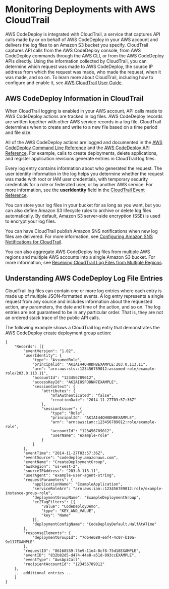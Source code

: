 # Monitoring Deployments with AWS CloudTrail<a name="monitoring-cloudtrail"></a>

AWS CodeDeploy is integrated with CloudTrail, a service that captures API calls made by or on behalf of AWS CodeDeploy in your AWS account and delivers the log files to an Amazon S3 bucket you specify\. CloudTrail captures API calls from the AWS CodeDeploy console, from AWS CodeDeploy commands through the AWS CLI, or from the AWS CodeDeploy APIs directly\. Using the information collected by CloudTrail, you can determine which request was made to AWS CodeDeploy, the source IP address from which the request was made, who made the request, when it was made, and so on\. To learn more about CloudTrail, including how to configure and enable it, see [AWS CloudTrail User Guide](http://docs.aws.amazon.com/awscloudtrail/latest/userguide/)\.

## AWS CodeDeploy Information in CloudTrail<a name="service-name-info-in-cloudtrail"></a>

When CloudTrail logging is enabled in your AWS account, API calls made to AWS CodeDeploy actions are tracked in log files\. AWS CodeDeploy records are written together with other AWS service records in a log file\. CloudTrail determines when to create and write to a new file based on a time period and file size\.

All of the AWS CodeDeploy actions are logged and documented in the [AWS CodeDeploy Command Line Reference](http://docs.aws.amazon.com/cli/latest/reference/deploy/index.html) and the [AWS CodeDeploy API Reference](http://docs.aws.amazon.com/codedeploy/latest/APIReference/)\. For example, calls to create deployments, delete applications, and register application revisions generate entries in CloudTrail log files\. 

Every log entry contains information about who generated the request\. The user identity information in the log helps you determine whether the request was made with root or IAM user credentials, with temporary security credentials for a role or federated user, or by another AWS service\. For more information, see the **userIdentity** field in the [CloudTrail Event Reference](http://docs.aws.amazon.com/awscloudtrail/latest/userguide/event_reference_top_level.html)\.

You can store your log files in your bucket for as long as you want, but you can also define Amazon S3 lifecycle rules to archive or delete log files automatically\. By default, Amazon S3 server\-side encryption \(SSE\) is used to encrypt your log files\.

You can have CloudTrail publish Amazon SNS notifications when new log files are delivered\. For more information, see [Configuring Amazon SNS Notifications for CloudTrail](http://docs.aws.amazon.com/awscloudtrail/latest/userguide/getting_notifications_top_level.html)\.

You can also aggregate AWS CodeDeploy log files from multiple AWS regions and multiple AWS accounts into a single Amazon S3 bucket\. For more information, see [Receiving CloudTrail Log Files from Multiple Regions](http://docs.aws.amazon.com/awscloudtrail/latest/userguide/aggregating_logs_top_level.html)\.

## Understanding AWS CodeDeploy Log File Entries<a name="understanding-service-name-entries"></a>

CloudTrail log files can contain one or more log entries where each entry is made up of multiple JSON\-formatted events\. A log entry represents a single request from any source and includes information about the requested action, any parameters, the date and time of the action, and so on\. The log entries are not guaranteed to be in any particular order\. That is, they are not an ordered stack trace of the public API calls\.

The following example shows a CloudTrail log entry that demonstrates the AWS CodeDeploy create deployment group action:

```
{
	"Records": [{
		"eventVersion": "1.02",
		"userIdentity": {
			"type": "AssumedRole",
			"principalId": "AKIAI44QH8DHBEXAMPLE:203.0.113.11",
			"arn": "arn:aws:sts::123456789012:assumed-role/example-role/203.0.113.11",
			"accountId": "123456789012",
			"accessKeyId": "AKIAIOSFODNN7EXAMPLE",
			"sessionContext": {
				"attributes": {
					"mfaAuthenticated": "false",
					"creationDate": "2014-11-27T03:57:36Z"
				},
				"sessionIssuer": {
					"type": "Role",
					"principalId": "AKIAI44QH8DHBEXAMPLE",
					"arn": "arn:aws:iam::123456789012:role/example-role",
					"accountId": "123456789012",
					"userName": "example-role"
				}
			}
		},
		"eventTime": "2014-11-27T03:57:36Z",
		"eventSource": "codedeploy.amazonaws.com",
		"eventName": "CreateDeploymentGroup",
		"awsRegion": "us-west-2",
		"sourceIPAddress": "203.0.113.11",
		"userAgent": "example-user-agent-string",
		"requestParameters": {
			"applicationName": "ExampleApplication",
			"serviceRoleArn": "arn:aws:iam::123456789012:role/example-instance-group-role",
			"deploymentGroupName": "ExampleDeploymentGroup",
			"ec2TagFilters": [{
                "value": "CodeDeployDemo",
				"type": "KEY_AND_VALUE",
				"key": "Name"
            }],
            "deploymentConfigName": "CodeDeployDefault.HalfAtATime"
		},
		"responseElements": {
			"deploymentGroupId": "7d64e680-e6f4-4c07-b10a-9e117EXAMPLE"
		},
		"requestID": "86168559-75e9-11e4-8cf8-75d18EXAMPLE",
		"eventID": "832b82d5-d474-44e8-a51d-093ccEXAMPLE",
		"eventType": "AwsApiCall",
		"recipientAccountId": "123456789012"
	},
    ... additional entries ...
    ]
}
```